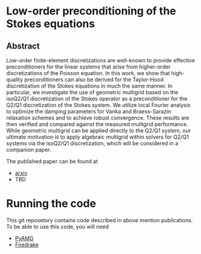 # Low-order preconditioning of the Stokes equations

## Abstract 
Low-order finite-element discretizations are well-known to provide effective preconditioners for the linear systems that arise from higher-order discretizations of the Poisson equation.  In this work, we show that high-quality preconditioners can also be derived for the Taylor-Hood discretization of the Stokes equations in much the same manner.  In particular, we investigate the use of geometric multigrid based on the isoQ2/Q1 discretization of the Stokes operator as a preconditioner for the Q2/Q1 discretization of the Stokes system. We utilize local Fourier analysis to optimize the damping parameters for Vanka and Braess-Sarazin relaxation schemes and to achieve robust convergence. These results are then verified and compared against the measured multigrid performance. While geometric multigrid can be applied directly to the Q2/Q1 system, our ultimate motivation is to apply algebraic multigrid within solvers for Q2/Q1 systems via the isoQ2/Q1 discretization, which will be considered in a companion paper.


The published paper can be found at
   - [arxiv](https://arxiv.org/abs/2103.11967)
   - TBD

# Running the code
This git reposetory contains code described in above mention publications. 
To be able to use this code, you will need 
   - [PyAMG](https://github.com/pyamg/pyamg)
   - [Firedrake](https://www.firedrakeproject.org/)

